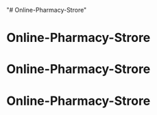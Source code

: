 "# Online-Pharmacy-Strore" 
# Online-Pharmacy-Strore
# Online-Pharmacy-Strore
# Online-Pharmacy-Strore
